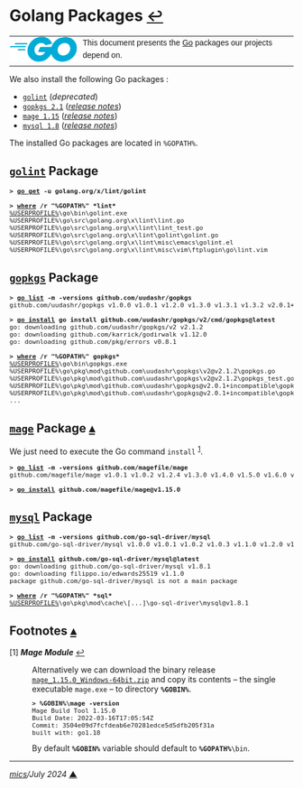 # <span id="top">Golang Packages</span> <span style="font-size:90%;">[↩](README.md#top)</span>

<table style="font-family:Helvetica,Arial;line-height:1.6;">
  <tr>
  <td style="border:0;padding:0 10px 0 0;min-width:120px;"><a href="https://golang.org/" rel="external"><img style="border:0;" src="./docs/images/go-logo-blue.svg" width="120" alt="Go project"/></a></td>
  <td style="border:0;padding:0;vertical-align:text-top;">This document presents the <a href="https://golang.org/" rel="external">Go</a> packages our projects depend on.
  </td>
  </tr>
</table>

We also install the following Go packages :

- [`golint`][github_golint] (*deprecated*)
- [`gopkgs 2.1`][github_gopkgs] ([*release notes*][github_gopkgs_latest])
- [`mage 1.15`][github_mage] ([*release notes*][github_mage_latest])
- [`mysql 1.8`][github_mysql] ([*release notes*][github_mysql_latest])

The installed Go packages are located in <code>%GOPATH%</code>.

## <span id="golint"><a href="https://github.com/golang/lint"><b><code>golint</code></b></a> Package</span>

<pre style="font-size:80%;">
<b>&gt; <a href="https://golang.org/cmd/go/#hdr-Add_dependencies_to_current_module_and_install_them">go get</a> -u golang.org/x/lint/golint</b>
&nbsp;
<b>&gt; <a href="https://docs.microsoft.com/en-us/windows-server/administration/windows-commands/where_1">where</a> /r "%GOPATH%" *lint*</b>
<a href="https://en.wikipedia.org/wiki/Environment_variable#Default_values">%USERPROFILE%</a>\go\bin\golint.exe
%USERPROFILE%\go\src\golang.org\x\lint\lint.go
%USERPROFILE%\go\src\golang.org\x\lint\lint_test.go
%USERPROFILE%\go\src\golang.org\x\lint\golint\golint.go
%USERPROFILE%\go\src\golang.org\x\lint\misc\emacs\golint.el
%USERPROFILE%\go\src\golang.org\x\lint\misc\vim\ftplugin\go\lint.vim
</pre>

## <span id="gopkgs"><a href="https://github.com/uudashr/gopkgs"><b><code>gopkgs</code></b></a> Package</span>

<pre style="font-size:80%;">
<b>&gt; <a href="https://go.dev/ref/mod#go-list">go list</a> -m -versions github.com/uudashr/gopkgs</b>
github.com/uudashr/gopkgs v1.0.0 v1.0.1 v1.2.0 v1.3.0 v1.3.1 v1.3.2 v2.0.1+incompatible
&nbsp;
<b>&gt; <a href="https://go.dev/ref/mod#go-install">go install</a> go install github.com/uudashr/gopkgs/v2/cmd/gopkgs@latest</b>
go: downloading github.com/uudashr/gopkgs/v2 v2.1.2
go: downloading github.com/karrick/godirwalk v1.12.0
go: downloading github.com/pkg/errors v0.8.1
&nbsp;
<b>&gt; <a href="https://docs.microsoft.com/en-us/windows-server/administration/windows-commands/where_1">where</a> /r "%GOPATH%" gopkgs*</b>
<a href="https://en.wikipedia.org/wiki/Environment_variable#Default_values">%USERPROFILE%</a>\go\bin\gopkgs.exe
%USERPROFILE%\go\pkg\mod\github.com\uudashr\gopkgs\v2@v2.1.2\gopkgs.go
%USERPROFILE%\go\pkg\mod\github.com\uudashr\gopkgs\v2@v2.1.2\gopkgs_test.go
%USERPROFILE%\go\pkg\mod\github.com\uudashr\gopkgs@v2.0.1+incompatible\gopkgs.go
%USERPROFILE%\go\pkg\mod\github.com\uudashr\gopkgs@v2.0.1+incompatible\gopkgs_test.go
...</pre>

## <span id="mage"><a href="https://github.com/magefile/mage"><b><code>mage</code></b></a> Package</span> [**&#x25B4;**](#top)

We just need to execute the Go command `install` <sup id="anchor_01">[1](#footnote_01)</sup>.

<pre style="font-size:80%;">
<b>&gt; <a href="https://go.dev/ref/mod#go-list">go list</a> -m -versions github.com/magefile/mage</b>
github.com/magefile/mage v1.0.1 v1.0.2 v1.2.4 v1.3.0 v1.4.0 v1.5.0 v1.6.0 v1.6.1 v1.6.2 v1.7.0 v1.7.1 v1.8.0 v1.9.0 v1.10.0 v1.11.0 v1.12.0 v1.12.1 v1.13.0 v1.14.0 v1.15.0
&nbsp;
<b>&gt; <a href="https://go.dev/ref/mod#go-install">go install</a> github.com/magefile/mage@v1.15.0</b>
</pre>

## <span id="mysql"><a href="https://github.com/go-sql-driver/mysql"><b><code>mysql</code></b></a> Package</span>

<pre style="font-size:80%;">
<b>&gt; <a href="https://go.dev/ref/mod#go-list">go list</a> -m -versions github.com/go-sql-driver/mysql</b>
github.com/go-sql-driver/mysql v1.0.0 v1.0.1 v1.0.2 v1.0.3 v1.1.0 v1.2.0 v1.3.0 v1.4.0 v1.4.1 v1.5.0 v1.6.0 v1.7.0 v1.7.1
&nbsp;
<b>&gt; <a href="https://go.dev/ref/mod#go-install">go install</a> github.com/go-sql-driver/mysql@latest</b>
go: downloading github.com/go-sql-driver/mysql v1.8.1
go: downloading filippo.io/edwards25519 v1.1.0
package github.com/go-sql-driver/mysql is not a main package
&nbsp;
<b>&gt; <a href="https://docs.microsoft.com/en-us/windows-server/administration/windows-commands/where_1">where</a> /r "%GOPATH%" *sql*</b>
<a href="https://en.wikipedia.org/wiki/Environment_variable#Default_values">%USERPROFILE%</a>\go\pkg\mod\cache\[...]\go-sql-driver\mysql@v1.8.1
</pre>

## <span id="footnotes">Footnotes</span> [**&#x25B4;**](#top)

<span id="footnote_01">[1]</span> ***Mage Module*** [↩](#anchor_01)

<dl><dd>
Alternatively we can download the binary release <a href="https://github.com/magefile/mage/releases/tag/v1.15.0"><code>mage_1.15.0_Windows-64bit.zip</code></a> and copy its contents &ndash; the single executable <code>mage.exe</code> &ndash; to directory <code><b>%GOBIN%</b></code>.
</dd><dd>
<pre style="font-size:80%;">
<b>&gt; %GOBIN%\mage -version</b>
Mage Build Tool 1.15.0
Build Date: 2022-03-16T17:05:54Z
Commit: 3504e09d7fcfdeab6e70281edce5d5dfb205f31a
built with: go1.18
</pre>
</dd>
<dd>
By default <code><b>%GOBIN%</b></code> variable should default to <code><b>%GOPATH%</b>\bin</code>.
</dd></dl>

***

*[mics](https://lampwww.epfl.ch/~michelou/)/July 2024* [**&#9650;**](#top)
<span id="bottom">&nbsp;</span>

<!-- link refs -->

[github_golint]: https://github.com/golang/lint
[github_gopkgs]: https://github.com/uudashr/gopkgs
[github_gopkgs_latest]: https://github.com/uudashr/gopkgs/releases/latest
[github_mage]: https://github.com/magefile/mage
[github_mage_latest]: https://github.com/magefile/mage/releases
[github_mysql]: https://github.com/go-sql-driver/mysql
[github_mysql_latest]: https://github.com/go-sql-driver/mysql/releases/latest
